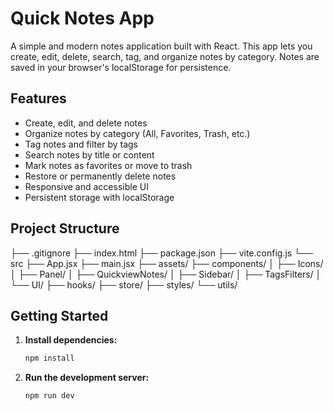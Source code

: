 # Quick Notes App

A simple and modern notes application built with React. This app lets you create, edit, delete, search, tag, and organize notes by category. Notes are saved in your browser's localStorage for persistence.

## Features

- Create, edit, and delete notes
- Organize notes by category (All, Favorites, Trash, etc.)
- Tag notes and filter by tags
- Search notes by title or content
- Mark notes as favorites or move to trash
- Restore or permanently delete notes
- Responsive and accessible UI
- Persistent storage with localStorage

## Project Structure
├── .gitignore
├── index.html
├── package.json
├── vite.config.js
└── src
    ├── App.jsx
    ├── main.jsx
    ├── assets/
    ├── components/
    │   ├── Icons/
    │   ├── Panel/
    │   ├── QuickviewNotes/
    │   ├── Sidebar/
    │   ├── TagsFilters/
    │   └── UI/
    ├── hooks/
    ├── store/
    ├── styles/
    └── utils/

## Getting Started

1. **Install dependencies:**
    ```bash
    npm install
    ```

2. **Run the development server:**
    ```bash
    npm run dev
    ```
